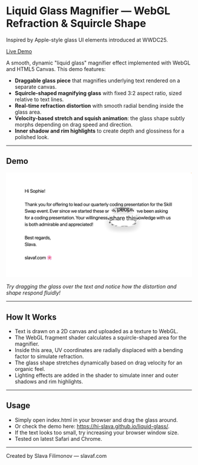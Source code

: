 # Liquid Glass Magnifier — WebGL Refraction & Squircle Shape

Inspired by Apple-style glass UI elements introduced at WWDC25.

[Live Demo](https://hi-slava.github.io/liquid-glass/)

A smooth, dynamic "liquid glass" magnifier effect implemented with WebGL and HTML5 Canvas.
This demo features:

- **Draggable glass piece** that magnifies underlying text rendered on a separate canvas.
- **Squircle-shaped magnifying glass** with fixed 3:2 aspect ratio, sized relative to text lines.
- **Real-time refraction distortion** with smooth radial bending inside the glass area.
- **Velocity-based stretch and squish animation**: the glass shape subtly morphs depending on drag speed and direction.
- **Inner shadow and rim highlights** to create depth and glossiness for a polished look.

---

## Demo

![Screenshot](./screenshot.png)

_Try dragging the glass over the text and notice how the distortion and shape respond fluidly!_

---

## How It Works

- Text is drawn on a 2D canvas and uploaded as a texture to WebGL.
- The WebGL fragment shader calculates a squircle-shaped area for the magnifier.
- Inside this area, UV coordinates are radially displaced with a bending factor to simulate refraction.
- The glass shape stretches dynamically based on drag velocity for an organic feel.
- Lighting effects are added in the shader to simulate inner and outer shadows and rim highlights.

---

## Usage

- Simply open index.html in your browser and drag the glass around.
- Or check the demo here: <https://hi-slava.github.io/liquid-glass/>.
- If the text looks too small, try increasing your browser window size.
- Tested on latest Safari and Chrome.

---

Created by Slava Filimonov — slavaf.com
